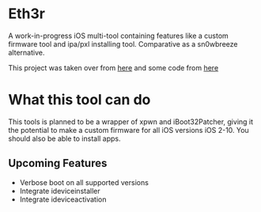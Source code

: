 # Eth3r
A work-in-progress iOS multi-tool containing features like a custom firmware tool and ipa/pxl installing tool.
Comparative as a sn0wbreeze alternative.

This project was taken over from [here](https://github.com/TKO-Cuber/eth3r) and some code from [here](https://github.com/Tom-ODonnell/Eth3r)

# What this tool can do

This tools is planned to be a wrapper of xpwn and iBoot32Patcher, giving it the potential to make a custom firmware for all iOS versions iOS 2-10. You should also be able to install apps.

## Upcoming Features
  - Verbose boot on all supported versions
  - Integrate ideviceinstaller 
  - Integrate ideviceactivation
